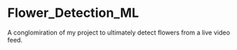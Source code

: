 # Flower_Detection_ML
A conglomiration of my project to ultimately detect flowers from a live video feed. 
